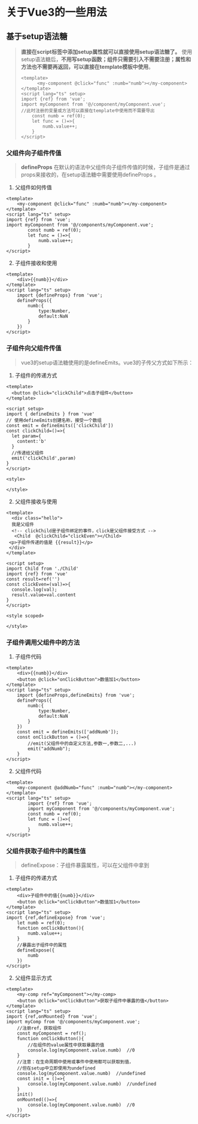 # 关于Vue3的一些用法

## 基于setup语法糖

> **直接在script标签中添加setup属性就可以直接使用setup语法糖了。**
> 使用setup语法糖后，**不用写setup函数；组件只需要引入不需要注册；属性和方法也不需要再返回，可以直接在template模板中使用**。
>
> ```vue
> <template>
> 		<my-component @click="func" :numb="numb"></my-component>
> </template>
> <script lang="ts" setup>
> import {ref} from 'vue';
> import myComponent from '@/component/myComponent.vue';
> //此时注册的变量或方法可以直接在template中使用而不需要导出
>     const numb = ref(0);
>     let func = ()=>{
>         numb.value++;
>     }
> </script>
> 
> ```
>
> 

### 父组件向子组件传值

> **defineProps** 在默认的语法中父组件向子组件传值的时候，子组件是通过props来接收的，在setup语法糖中需要使用defineProps 。

1. 父组件如何传值

```vue
<template>
	<my-component @click="func" :numb="numb"></my-component>
</template>
<script lang="ts" setup>
import {ref} from 'vue';
import myComponent from '@/components/myComponent.vue';
		const numb = ref(0);
		let func = ()=>{
			numb.value++;
		}
</script>

```

2.  子组件接收和使用

```vue
<template>
	<div>{{numb}}</div>
</template>
<script lang="ts" setup>
    import {defineProps} from 'vue';
    defineProps({
        numb:{
            type:Number,
            default:NaN
        }
    })
</script>

```

### 子组件向父组件传值

> vue3的setup语法糖使用的是defineEmits。vue3的子传父方式如下所示： 

1.  子组件的传递方式

```vue
<template>
  <button @click="clickChild">点击子组件</button>
</template>
 
<script setup>
import { defineEmits } from 'vue'
// 使用defineEmits创建名称，接受一个数组
const emit = defineEmits(['clickChild'])
const clickChild=()=>{
  let param={
    content:'b'
  }
  //传递给父组件
  emit('clickChild',param)
}
</script>
 
<style>
 
</style>
```

2. 父组件接收与使用

```vue
<template>
  <div class="hello">
  我是父组件
  <!-- clickChild是子组件绑定的事件，click是父组件接受方式 -->
   <Child  @clickChild="clickEven"></Child>
 <p>子组件传递的值是 {{result}}</p>
 </div>
</template>
 
<script setup>
import Child from './Child'
import {ref} from 'vue'
const result=ref('')
const clickEven=(val)=>{
  console.log(val);
  result.value=val.content
}
</script>
 
<style scoped>
 
</style>
```

### 子组件调用父组件中的方法

1. 子组件代码

```vue
<template>
	<div>{{numb}}</div>
	<button @click="onClickButton">数值加1</button>
</template>
<script lang="ts" setup>
    import {defineProps,defineEmits} from 'vue';
    defineProps({
        numb:{
            type:Number,
            default:NaN
        }
    })
    const emit = defineEmits(['addNumb']);
    const onClickButton = ()=>{
        //emit(父组件中的自定义方法,参数一,参数二,...)
        emit("addNumb");
    }
</script>
```

2. 父组件代码

```vue
<template>
	<my-component @addNumb="func" :numb="numb"></my-component>
</template>
<script lang="ts" setup>
		import {ref} from 'vue';
		import myComponent from '@/components/myComponent.vue';
		const numb = ref(0);
		let func = ()=>{
			numb.value++;
		}
</script>
```

### 父组件获取子组件中的属性值

>  defineExpose：子组件暴露属性，可以在父组件中拿到

1. 子组件的传递方式

```vue
<template>
	<div>子组件中的值{{numb}}</div>
	<button @click="onClickButton">数值加1</button>
</template>
<script lang="ts" setup>
import {ref,defineExpose} from 'vue';
    let numb = ref(0);
    function onClickButton(){
        numb.value++;	
    }
    //暴露出子组件中的属性
    defineExpose({
        numb 
    })
</script>
```

2. 父组件显示方式

```vue
<template>
	<my-comp ref="myComponent"></my-comp>
	<button @click="onClickButton">获取子组件中暴露的值</button>
</template>
<script lang="ts" setup>
import {ref,onMounted} from 'vue';
import myComp from '@/components/myComponent.vue';
    //注册ref，获取组件
    const myComponent = ref();
    function onClickButton(){
        //在组件的value属性中获取暴露的值
        console.log(myComponent.value.numb)  //0
    }
    //注意：在生命周期中使用或事件中使用都可以获取到值，
    //但在setup中立即使用为undefined
    console.log(myComponent.value.numb)  //undefined
    const init = ()=>{
        console.log(myComponent.value.numb)  //undefined
    }
    init()
    onMounted(()=>{
        console.log(myComponent.value.numb)  //0
    })
</script>
```

